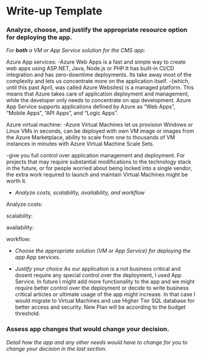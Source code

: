 # Write-up Template

### Analyze, choose, and justify the appropriate resource option for deploying the app.

*For **both** a VM or App Service solution for the CMS app:*

Azure App services:
-Azure Web Apps is a fast and simple way to create web apps using ASP.NET, Java, Node.js or PHP.It has built-in CI/CD integration and has zero-downtime deployments. Its take away most of the complexity and lets us concentrate more on the application itself.
-(which, until this past April, was called Azure Websites) is a managed platform. This means that Azure takes care of application deployment and management, while the developer only needs to concentrate on app development. Azure App Service supports applications defined by Azure as “Web Apps”, “Mobile Apps”, “API Apps”, and “Logic Apps”.

Azure virtual machine:
-Azure Virtual Machines let us provision Windows or Linux VMs in seconds, can be deployed with own VM image or images from the Azure Marketplace, ability to scale from one to thousands of VM instances in minutes with Azure Virtual Machine Scale Sets.

-give you full control over application management and deployment. For projects that may require substantial modifications to the technology stack in the future, or for people worried about being locked into a single vendor, the extra work required to launch and maintain Virtual Machines might be worth it.

- *Analyze costs, scalability, availability, and workflow*

Analyze costs:

scalability:

availability:

workflow:



- *Choose the appropriate solution (VM or App Service) for deploying the app*
App services.

- *Justify your choice*
As our application is a not business critical and dosent require any special control over the deployment, I used App Service. In future I might add more functionality to the app and we might require better control over the deployment or decide to write business critical articles or ultimate usage of the app might increase. In that case I would migrate to Virtual Machines and use Higher Tier SQL database for better access and security. New Plan will be according to the budget threshold.

### Assess app changes that would change your decision.

*Detail how the app and any other needs would have to change for you to change your decision in the last section.* 

